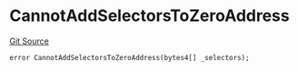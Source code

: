 # CannotAddSelectorsToZeroAddress
[Git Source](https://github.com/thrackle-io/Tron/blob/afc52571532b132ea1dea91ad1d1f1af07381e8a/src/economic/ruleProcessor/tagged/TaggedRuleProcessorDiamondLib.sol)


```solidity
error CannotAddSelectorsToZeroAddress(bytes4[] _selectors);
```

